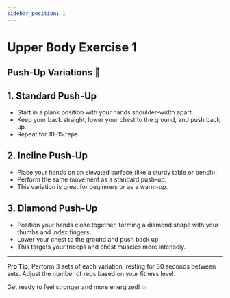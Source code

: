 ```yaml
---
sidebar_position: 1
---
```


# Upper Body Exercise 1
## Push-Up Variations 💪

## 1. **Standard Push-Up**
- Start in a plank position with your hands shoulder-width apart.
- Keep your back straight, lower your chest to the ground, and push back up.
- Repeat for 10–15 reps.

## 2. **Incline Push-Up**
- Place your hands on an elevated surface (like a sturdy table or bench).
- Perform the same movement as a standard push-up.
- This variation is great for beginners or as a warm-up.

## 3. **Diamond Push-Up**
- Position your hands close together, forming a diamond shape with your thumbs and index fingers.
- Lower your chest to the ground and push back up.
- This targets your triceps and chest muscles more intensely.

---

**Pro Tip:** Perform 3 sets of each variation, resting for 30 seconds between sets. Adjust the number of reps based on your fitness level.

Get ready to feel stronger and more energized! 💥